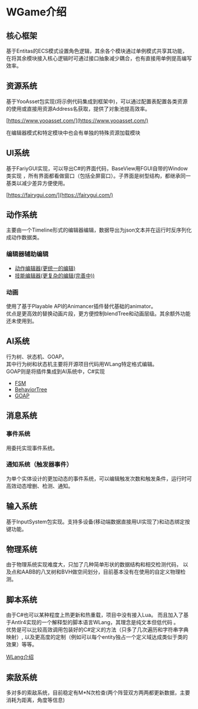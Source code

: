 # WGame介绍

## 核心框架

基于Entitas的ECS模式设置角色逻辑，其余各个模块通过单例模式共享其功能，在将其余模块接入核心逻辑时可通过接口抽象减少耦合，也有直接用单例提高编写效率。

## 资源系统

基于YooAsset包实现(将示例代码集成到框架中)，可以通过配置表配置各类资源的使用或直接用资源Address名获取，提供了对象池提高效率。
</br>

[https://www.yooasset.com/](https://www.yooasset.com/)

在编辑器模式和特定模块中也会有单独的特殊资源加载模块

## UI系统

基于FariyGUI实现，可以导出C#的界面代码，BaseView用FGUI自带的Window类实现
，所有界面都看做窗口（包括全屏窗口）。子界面是树型结构，都继承同一基类以减少差异方便使用。

[https://fairygui.com/](https://fairygui.com/)

## 动作系统

主要由一个Timeline形式的编辑器编辑，数据导出为json文本并在运行时反序列化成动作数据类。

### 编辑器辅助编辑

* [动作编辑器(更统一的编辑)](Editor/MotionEditor/README.md)
* [技能编辑器(更复杂的编辑(完善中))](Editor/AbilityEditor/README.md)

### 动画

使用了基于Playable API的Animancer插件替代基础的animator。</br>
优点是更高效的替换动画片段，更方便控制blendTree和动画层级。其余额外功能还未使用到。

## AI系统

行为树、状态机、GOAP。</br>
其中行为树和状态机主要将开源项目代码用WLang特定格式编辑。</br>
GOAP则是将插件集成到AI系统中，C#实现

* [FSM](Scripts/WLang/Code/FSM/README.md)
* [BehaviorTree](Scripts/WLang/Code/BTree/README.md)
* [GOAP](Scripts/ECS/GOAPAI/README.md)

## 消息系统

### 事件系统

用委托实现事件系统。

### 通知系统（触发器事件）

为单个实体设计的更加动态的事件系统，可以编辑触发次数和触发条件，运行时可高效动态增删、检测、通知。

## 输入系统

基于InputSystem包实现。支持多设备(移动端数据直接用UI实现了)和动态绑定按键功能。

## 物理系统

由于物理系统实现难度大，只加了几种简单形状的数据结构和相交检测代码，
以及点和AABB的八叉树和BVH做空间划分，目前基本没有在使用的自定义物理检测。

## 脚本系统

由于C#也可以某种程度上热更新和热重载，项目中没有接入Lua。
而且加入了基于Antlr4实现的一个解释型的脚本语言WLang，其理念是纯文本但低代码 。</br>
优势是可以比较高效调用包装好的C#定义的方法（只多了几次遍历和字符串字典映射）,
以及更高度的定制（例如可以每个entity独占一个定义域达成类似于类的效果）等等。 </br>

[WLang介绍](Scripts/WLang/Runtime/README.md)

## 索敌系统

多对多的索敌系统，目前稳定有M*N次检查(两个阵营双方两两都更新数据，主要消耗为距离，角度等信息)